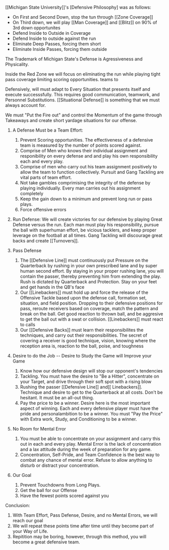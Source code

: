 [[Michigan State University]]'s [Defensive Philosophy] was as follows:

- On First and Second Down, stop the tun through [[Zone Coverage]]
- On Third down, we will play [[Man Coverage]] and [[Blitz]] on 90% of 3rd down opportunites
- Defend Inside to Outside in Coverage
- Defend Inside to outside against the run
- Eliminate Deep Passes, forcing them short
- Eliminate Inside Passes, forcing them outside

The Trademark of Michigan State's Defense is Agressiveness and Physicality. 

Inside the Red Zone we will focus on eliminating the run while playing tight pass coverage limiting scoring opportunities. teams to

Defensively, will must adapt to Every Situation that presents itself and execute successsfully. This requires good communication, teamwork, and Personnel Substitutions. [[Situational Defense]] is something that we must always account for. 

We must "Put the Fire out" and control the Momentum of the game through Takeaways and create short yardage situations for our offense. 

1. A Defense Must be a Team Effort:
	1. Prevent Scoring opportunities. The effectiveness of a defensive team is measured by the number of points scored against. 
	2. Comprise of Men who knows their individual assignment and responibility on every defense and and play his own responsibility each and every play. 
	3. Comprise of men who carry out his team assignment positively to allow the team to function collectively. Pursuit and Gang Tackling are vital parts of team effort. 
	4. Not take gambles comprimising the integrity of the defense by playing individually. Every man carries out his assignment completely
	5. Keep the gain down to a minimum and prevent long run or pass plays. 
	6. Force offensive errors

2. Run Defense:
	We will create victories for our defensive by playing Great Defense versus the run. Each man must play his responsibility, pursue the ball with superhuman effort, be vicious tacklers, and keep proper leverage on the football at all times. Gang Tackling will discourage great backs and create [[Turnovers]]. 

3. Pass Defense
	1. The [[Defensive Line]] must continuously put Pressure on the Quarterback by rushing in your own prescribed lane and by super human second effort. By staying in your proper rushing lane, you will contain the passer, thereby preventing him from extending the play. Rush is dictated by Quarterback and Protection. Stay on your feet and get hands in the QB's face
	2. Our [[Linebackers]] must hold up and force the release of the Offensive Tackle based upon the defense call, formation set, situation, and field position. Dropping to their defensive positions for pass, reroute receivers based on coverage, match the pattern and break on the ball. Get good reaction to thrown ball, and be aggresive to get the ball out with a swat or collision. [[Linebackers]] must react to calls
	3. Our [[Defensive Backs]] must learn their responsibilites the techniques, and carry out their responsibilities. The secret of covering a receiver is good technique, vision, knowing where the reception area is, reaction to the ball, poise, and toughness
4. Desire to do the Job -- Desire to Study the Game will Improve your Game
	1. Know how our defensive design will stop our opponent's tendencies
	2. Tackling. You must have the desire to "Be a Hitter", concentrate on your Target, and drive through their soft spot with a rising blow
	3. Rushing the passer [[Defensive Line]] and[[ Linebackers]]. Technique and desire to get to the Quarterback at all costs. Don't be hesitant. It must be an all-out thing. 
	4. Pay the price to be a winner. Desire here is the most important aspect of winning. Each and every defensive player must have the pride and personalambition to be a winner. You must "Pay the Price" with Extra work, Study, and Conditioning to be a winner. 
5. No Room for Mental Error
	1. You must be able to concentrate on your assignment and carry this out in each and every play. Mental Error is the lack of concentration and a lax attitude during the week of preparation for any game. 
	2. Concentration, Self-Pride, and Team Confidence is the best way to combat any chance of mental error. Refuse to allow anything to disturb or distract your concentration. 
6. Our Goal
	1. Prevent Touchdowns from Long Plays. 
	2. Get the ball for our Offense
	3. Have the fewest points scored against you 

Conclusion:
1. With Team Effort, Pass Defense, Desire, and no Mental Errors, we will reach our goal
2. We will repeat these points time after time until they become part of your Way of Life. 
3. Repitition may be boring, however, through this method, you will become a great defensive team.
